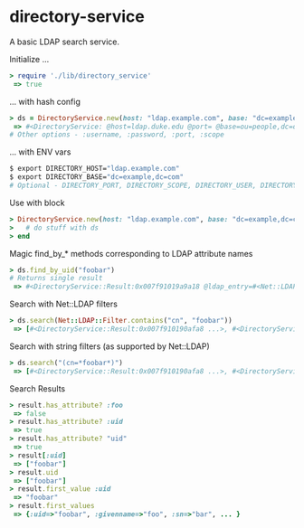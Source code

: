 directory-service
=================

A basic LDAP search service.

Initialize ...

```ruby
> require './lib/directory_service'
 => true 
```

... with hash config

```ruby
> ds = DirectoryService.new(host: "ldap.example.com", base: "dc=example,dc=com")
 => #<DirectoryService: @host=ldap.duke.edu @port= @base=ou=people,dc=duke,dc=edu @scope=1> 
# Other options - :username, :password, :port, :scope
```

... with ENV vars

```sh
$ export DIRECTORY_HOST="ldap.example.com"
$ export DIRECTORY_BASE="dc=example,dc=com"
# Optional - DIRECTORY_PORT, DIRECTORY_SCOPE, DIRECTORY_USER, DIRECTORY_PASS
```

Use with block

```ruby
> DirectoryService.new(host: "ldap.example.com", base: "dc=example,dc=com") do |ds|
>   # do stuff with ds
> end
```

Magic find_by_* methods corresponding to LDAP attribute names

```ruby
> ds.find_by_uid("foobar")
# Returns single result
 => #<DirectoryService::Result:0x007f91019a9a18 @ldap_entry=#<Net::LDAP::Entry:0x007f91019b1740 ...>> 
```

Search with Net::LDAP filters

```ruby
> ds.search(Net::LDAP::Filter.contains("cn", "foobar"))
 => [#<DirectoryService::Result:0x007f910190afa8 ...>, #<DirectoryService::Result:0x007f91018f1440 ...>, #<DirectoryService::Result:0x007f91018e8fc0 ...>, ...
```

Search with string filters (as supported by Net::LDAP)

```ruby
> ds.search("(cn=*foobar*)")
 => [#<DirectoryService::Result:0x007f910190afa8 ...>, #<DirectoryService::Result:0x007f91018f1440 ...>, #<DirectoryService::Result:0x007f91018e8fc0 ...>, ...
```

Search Results

```ruby
> result.has_attribute? :foo
 => false
> result.has_attribute? :uid
 => true
> result.has_attribute? "uid"
 => true
> result[:uid]
 => ["foobar"]
> result.uid
 => ["foobar"]
> result.first_value :uid
 => "foobar"
> result.first_values
 => {:uid=>"foobar", :givenname=>"foo", :sn=>"bar", ... }
```
